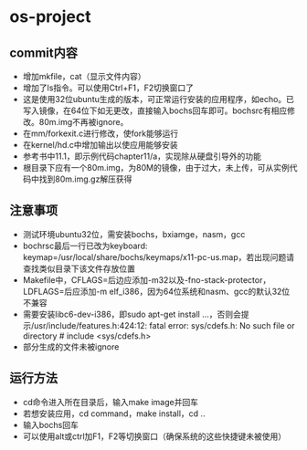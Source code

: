 # os-project  
## commit内容 
* 增加mkfile，cat（显示文件内容）   
* 增加了ls指令。可以使用Ctrl+F1，F2切换窗口了  
* 这是使用32位ubuntu生成的版本，可正常运行安装的应用程序，如echo。已写入镜像，在64位下如无更改，直接输入bochs回车即可。bochsrc有相应修改。80m.img不再被ignore。  
* 在mm/forkexit.c进行修改，使fork能够运行  
* 在kernel/hd.c中增加输出以使应用能够安装  
* 参考书中11.1，即示例代码chapter11/a，实现除从硬盘引导外的功能  
* 根目录下应有一个80m.img，为80M的镜像，由于过大，未上传，可从实例代码中找到80m.img.gz解压获得  
## 注意事项  
* 测试环境ubuntu32位，需安装bochs，bxiamge，nasm，gcc  
* bochrsc最后一行已改为keyboard: keymap=/usr/local/share/bochs/keymaps/x11-pc-us.map，若出现问题请查找类似目录下该文件存放位置  
* Makefile中，CFLAGS=后边应添加-m32以及-fno-stack-protector，LDFLAGS=后应添加-m elf_i386，因为64位系统和nasm、gcc的默认32位不兼容  
* 需要安装libc6-dev-i386，即sudo apt-get install ...，否则会提示/usr/include/features.h:424:12: fatal error: sys/cdefs.h: No such file or directory  #  include <sys/cdefs.h>  
* 部分生成的文件未被ignore  
## 运行方法  
* cd命令进入所在目录后，输入make image并回车  
* 若想安装应用，cd command，make install，cd ..  
* 输入bochs回车  
* 可以使用alt或ctrl加F1，F2等切换窗口（确保系统的这些快捷键未被使用）  
